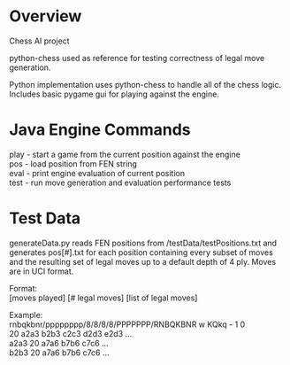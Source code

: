 # Overview  
Chess AI project

python-chess used as reference for testing correctness of legal move generation.
  
Python implementation uses python-chess to handle all of the chess logic.  
Includes basic pygame gui for playing against the engine.  

# Java Engine Commands
play - start a game from the current position against the engine  
pos - load position from FEN string  
eval - print engine evaluation of current position  
test - run move generation and evaluation performance tests

# Test Data
generateData.py reads FEN positions from /testData/testPositions.txt and generates pos[#].txt for each position containing every subset of moves and the resulting
set of legal moves up to a default depth of 4 ply. Moves are in UCI format.  

Format:  
[moves played] [# legal moves] [list of legal moves]  

Example:  
rnbqkbnr/pppppppp/8/8/8/8/PPPPPPP/RNBQKBNR w KQkq - 1 0  
20 a2a3 b2b3 c2c3 d2d3 e2d3 ...  
a2a3 20 a7a6 b7b6 c7c6 ...  
b2b3 20 a7a6 b7b6 c7c6 ...  
